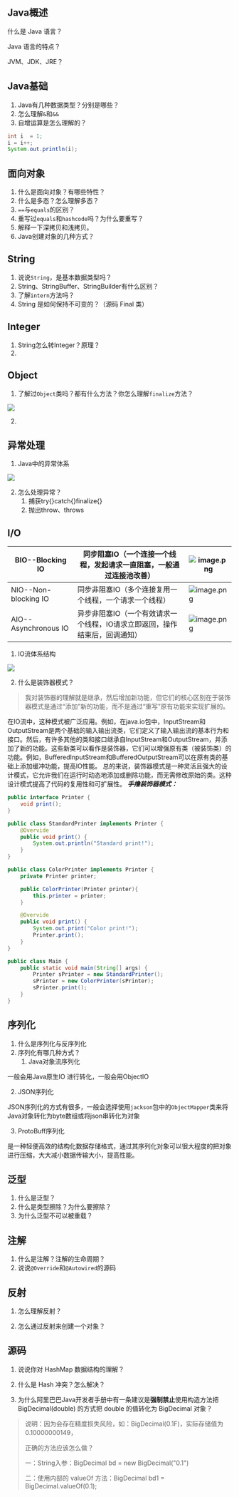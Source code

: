 ## Java概述

什么是 Java 语言？



Java 语言的特点？



JVM、JDK、JRE？

## Java基础

1. Java有几种数据类型？分别是哪些？
2. 怎么理解`&`和`&&`
3. 自增运算是怎么理解的？
```java
int i  = 1;
i = i++;
System.out.println(i);
```
## 面向对象

1. 什么是面向对象？有哪些特性？
2. 什么是多态？怎么理解多态？
3. `==`与`equals`的区别？
4. 重写过`equals`和`hashcode`吗？为什么要重写？
5. 解释一下深拷贝和浅拷贝。
6. Java创建对象的几种方式？

## String

1. 说说`String`，是基本数据类型吗？
2. String、StringBuffer、StringBuilder有什么区别？
3. 了解`intern`方法吗？
4. String 是如何保持不可变的？（源码 Final 类）

## Integer

1. String怎么转Integer？原理？
1. 

## Object

1. 了解过`Object`类吗？都有什么方法？你怎么理解`finalize`方法？

![](https://cs-wlei224.obs.cn-south-1.myhuaweicloud.com/blog-imgs/202312070047276.png)

2. 


## 异常处理

1. Java中的异常体系

![](https://cs-wlei224.obs.cn-south-1.myhuaweicloud.com/blog-imgs/202312070047393.png)

2. 怎么处理异常？
   1. 捕获try{}catch{}finalize{}
   2. 抛出throw、throws
## I/O



| BIO--Blocking IO | 同步阻塞IO（一个连接一个线程，发起请求一直阻塞，一般通过连接池改善） | ![image.png](https://cs-wlei224.obs.cn-south-1.myhuaweicloud.com/blog-imgs/202312070047025.png) |
|--- | --- | --- |
| NIO--Non-blocking IO | 同步非阻塞IO（多个连接复用一个线程，一个请求一个线程） | ![image.png](https://cs-wlei224.obs.cn-south-1.myhuaweicloud.com/blog-imgs/202312070047309.png) |
| AIO--Asynchronous IO | 异步非阻塞IO（一个有效请求一个线程，IO请求立即返回，操作结束后，回调通知） | ![image.png](https://cs-wlei224.obs.cn-south-1.myhuaweicloud.com/blog-imgs/202312070047677.png) |



1. IO流体系结构

![](https://cs-wlei224.obs.cn-south-1.myhuaweicloud.com/blog-imgs/202312070047942.jpeg)

2. 什么是装饰器模式？
> 我对装饰器的理解就是继承，然后增加新功能，但它们的核心区别在于装饰器模式是通过“添加”新的功能，而不是通过“重写”原有功能来实现扩展的。

在IO流中，这种模式被广泛应用。例如，在java.io包中，InputStream和OutputStream是两个基础的输入输出流类，它们定义了输入输出流的基本行为和接口。然后，有许多其他的类和接口继承自InputStream和OutputStream，并添加了新的功能。这些新类可以看作是装饰器，它们可以增强原有类（被装饰类）的功能。例如，BufferedInputStream和BufferedOutputStream可以在原有类的基础上添加缓冲功能，提高IO性能。
总的来说，装饰器模式是一种灵活且强大的设计模式，它允许我们在运行时动态地添加或删除功能，而无需修改原始的类。这种设计模式提高了代码的复用性和可扩展性。
_**手撸装饰器模式：**_

```java
public interface Printer {
    void print();
}

public class StandardPrinter implements Printer {
    @Overvide
    public void print() {
        System.out.println("Standard print!");
    }
}

public class ColorPrinter implements Printer {
    private Printer printer;

    public ColorPrinter(Printer printer){
        this.printer = printer;
    }

    @Overvide
    public void print() {
        System.out.print("Color print!");
        Printer.print();
    }
}

public class Main {
    public static void main(String[] args) {
        Printer sPrinter = new StandardPrinter();
        sPrinter = new ColorPrinter(sPrinter);
        sPrinter.print();
    } 
}
```

## 序列化

1. 什么是序列化与反序列化
2. 序列化有哪几种方式？
   1. Java对象流序列化

一般会用Java原生IO 进行转化，一般会用ObjectIO

   2. JSON序列化

JSON序列化的方式有很多，一般会选择使用`jackson`包中的`ObjectMapper`类来将Java对象转化为byte数组或将json串转化为对象

   3. ProtoBuff序列化

是一种轻便高效的结构化数据存储格式，通过其序列化对象可以很大程度的把对象进行压缩，大大减小数据传输大小，提高性能。

## 泛型

1. 什么是泛型？
2. 什么是类型擦除？为什么要擦除？
3. 为什么泛型不可以被重载？

## 注解

1. 什么是注解？注解的生命周期？
2. 说说`@Override`和`@Autowired`的源码

## 反射

1. 怎么理解反射？

2. 怎么通过反射来创建一个对象？

## 源码

1. 说说你对 HashMap 数据结构的理解？



2. 什么是 Hash 冲突？怎么解决？
3. 为什么阿里巴巴Java开发者手册中有一条建议是**强制禁止**使用构造方法把 BigDecimal(double) 的方式把 double 的值转化为 BigDecimal 对象？

> 说明：因为会存在精度损失风险，如：BigDecimal(0.1F)，实际存储值为0.10000000149，
>
> 正确的方法应该怎么做？
>
> 一：String入参：BigDecimal bd = new BigDecimal("0.1")
>
> 二：使用内部的 valueOf 方法：BigDecimal bd1 = BigDecimal.valueOf(0.1);
